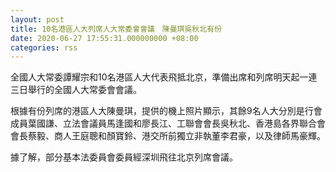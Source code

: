 ```yaml
---
layout: post
title: 10名港區人大列席人大常委會會議　陳曼琪吳秋北有份
date: 2020-06-27 17:55:31.000000000 +08:00
categories: rss
---
```


全國人大常委譚耀宗和10名港區人大代表飛抵北京，準備出席和列席明天起一連三日舉行的全國人大常委會會議。

根據有份列席的港區人大陳曼琪，提供的機上照片顯示，其餘9名人大分別是行會成員葉國謙、立法會議員馬逢國和廖長江、工聯會會長吳秋北、香港島各界聯合會會長蔡毅、商人王庭聰和顏寶鈴、港交所前獨立非執董李君豪，以及律師馬豪輝。

據了解，部分基本法委員會委員經深圳飛往北京列席會議。
